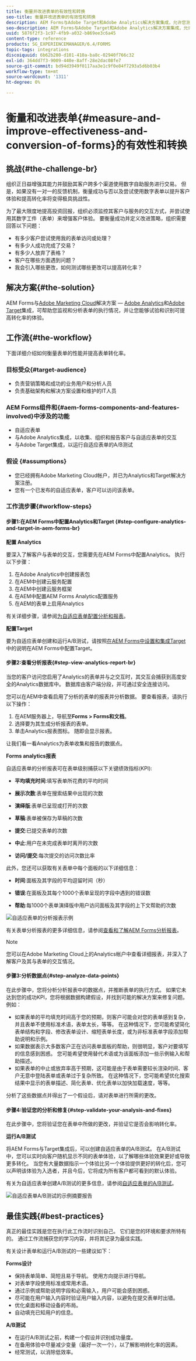 ```yaml
---
title: 衡量并改进表单的有效性和转换
seo-title: 衡量并改进表单的有效性和转换
description: AEM Forms与Adobe Target和Adobe Analytics解决方案集成，允许您测量和提高表单的性能和转化率。
seo-description: AEM Forms与Adobe Target和Adobe Analytics解决方案集成，允许您测量和提高表单的性能和转化率。
uuid: 5876f2f3-1c97-4fb9-a032-b869ee3c6a45
content-type: reference
products: SG_EXPERIENCEMANAGER/6.4/FORMS
topic-tags: integrations
discoiquuid: 6b62b280-d101-410a-ba8c-02940f766c32
exl-id: 364dd7f3-9009-440e-8aff-28e2dac08fe7
source-git-commit: bd94d3949f0117aa3e1c9f0e84f7293a5d6b03b4
workflow-type: tm+mt
source-wordcount: '1311'
ht-degree: 0%

---
```


# 衡量和改进表单{#measure-and-improve-effectiveness-and-conversion-of-forms}的有效性和转换

## 挑战{#the-challenge-br}

组织正日益增强其能力并鼓励其客户跨多个渠道使用数字自助服务进行交易。 但是，如果没有一对一的反馈机制，衡量成功与否以及尝试使用数字表单以提升客户体验和提高转化率将变得极具挑战性。

为了最大限度地提高投资回报，组织必须监控其客户与服务的交互方式，并尝试使用其数字工件（表单）来增强客户体验。 要衡量成功并定义改进策略，组织需要回答以下问题：

* 有多少客户尝试使用我的表单访问或处理？
* 有多少人成功完成了交易？
* 有多少人放弃了表格？
* 客户在哪些方面遇到问题？
* 我会引入哪些更改，如何测试哪些更改可以提高转化率？

## 解决方案{#the-solution}

AEM Forms与[Adobe Marketing Cloud](https://www.adobe.com/marketing-cloud.html)解决方案 — [Adobe Analytics](https://www.adobe.com/marketing-cloud/web-analytics.html)和[Adobe Target](https://www.adobe.com/marketing-cloud/testing-targeting.html)集成，可帮助您监视和分析表单的执行情况，并让您能够试验和识别可提高转化率的体验。

## 工作流{#the-workflow}

下面详细介绍如何衡量表单的性能并提高表单转化率。

### 目标受众{#target-audience}

* 负责营销策略和成功的业务用户和分析人员
* 负责基础架构和解决方案设置和维护的IT人员

### AEM Forms组件和{#aem-forms-components-and-features-involved}中涉及的功能

* 自适应表单
* 与Adobe Analytics集成，以收集、组织和报告客户与自适应表单的交互
* 与Adobe Target集成，以运行自适应表单的A/B测试

### 假设 {#assumptions}

* 您已经拥有Adobe Marketing Cloud帐户，并已为Analytics和Target解决方案注册。
* 您有一个已发布的自适应表单，客户可以访问该表单。

### 工作流步骤{#workflow-steps}

#### 步骤1:在AEM Forms中配置Analytics和Target {#step-configure-analytics-and-target-in-aem-forms-br}

**配置 Analytics**

要深入了解客户与表单的交互，您需要先在AEM Forms中配置Analytics。 执行以下步骤：

1. 在Adobe Analytics中创建报表包
1. 在AEM中创建云服务配置
1. 在AEM中创建云服务框架
1. 在AEM中配置AEM Forms Analytics配置服务
1. 在AEM的表单上启用Analytics

有关详细步骤，请参阅[为自适应表单配置分析和报表](/help/forms/using/configure-analytics-forms-documents.md)。

**配置Target**

要为自适应表单创建和运行A/B测试，请按照[在AEM Forms中设置和集成Target](/help/forms/using/ab-testing-adaptive-forms.md#p-set-up-and-integrate-target-in-aem-forms-p)中的说明在AEM Forms中配置Target。

#### 步骤2:查看分析报表{#step-view-analytics-report-br}

当您的客户访问您启用了Analytics的表单并与之交互时，其交互会捕获到高度安全的Analytics数据库中。 数据库由客户端分段，并可通过安全连接访问。

您可以在AEM中查看启用了分析的表单的报表并分析数据。 要查看报表，请执行以下操作：

1. 在AEM服务器上，导航至&#x200B;**Forms > Forms和文档**。
1. 选择要为其生成分析报表的表单。
1. 单击Analytics报表图标。 随即会显示报表。

让我们看一看Analytics为表单收集和报告的数据点。

**Forms analytics报表**

自适应表单的分析报表可在表单级别捕获以下关键绩效指标(KPI):

* **平均填充时间**:填写表单所花费的平均时间
* **展示次数**:表单在搜索结果中出现的次数

* **演绎版**:表单已呈现或打开的次数
* **草稿**:表单被保存为草稿的次数

* **提交**:已提交表单的次数
* **中止**:用户在未完成表单时离开的次数
* **访问/提交**:每次提交的访问次数比率

此外，您还可以获取有关表单中每个面板的以下详细信息：

* **时间**:面板及其字段的平均逗留时间（秒）

* **错误**:在面板及其每个1000个表单呈现的字段中遇到的错误数

* **帮助**:每1000个表单演绎版中用户访问面板及其字段的上下文帮助的次数

![自适应表单的分析报表示例](assets/summary-report.png)

有关表单分析报表的更多详细信息，请参阅[查看和了解AEM Forms分析报表](/help/forms/using/view-understand-aem-forms-analytics-reports.md)。

>[!NOTE]
>
>您可以在Adobe Marketing Cloud上的Analytics帐户中查看详细报表，并深入了解客户及其与表单的交互情况。

#### 步骤3:分析数据点{#step-analyze-data-points}

在此步骤中，您将分析分析报表中的数据点，并推断表单的执行方式。 如果它未达到您的成功KPI，您将根据数据构建假设，并找到可能的解决方案来修复问题。 例如：

* 如果表单的平均填充时间高于您的预期，则客户可能会对您的表单感到复杂，并且表单不使用标准术语，表单太长，等等。 在这种情况下，您可能希望简化表单结构和字段、修改表单设计、缩短表单长度，或为非标准表单字段添加帮助说明和示例。
* 如果数据表示大多数客户正在访问表单面板的帮助，则很明显，客户对要填写的信息感到困惑。 您可能希望使用替代术语或为该面板添加一些示例输入和帮助描述。
* 如果表单的中止或放弃率高于预期，这可能是由于表单需要较长渲染时间、客户无意中登陆表单或表单过于复杂所致。 在这种情况下，您可能希望优化搜索结果中显示的表单描述、简化表单、优化表单以加快加载速度，等等。

分析了这些数据点并得出了一个假设后，请对表单进行所需的更改。

#### 步骤4:验证您的分析和修复{#step-validate-your-analysis-and-fixes}

在此步骤中，您将验证您在表单中所做的更改，并验证它是否会影响转化率。

**运行A/B测试**

将AEM Forms与Target集成后，可以创建自适应表单的A/B测试。 在A/B测试中，您可以实时向客户随机显示不同的表单体验，以了解哪些体验效果更好或导致更多转化。 当您有大量数据指示一个体验比另一个体验提供更好的转化后，您可以声明该体验为入选者，并且今后，它将成为所有客户都可看到的默认体验。

有关为自适应表单创建A/B测试的更多信息，请参阅[自适应表单的A/B测试](/help/forms/using/ab-testing-adaptive-forms.md)。

![自适应表单A/B测试的示例摘要报告](assets/ab-test-report-2.png)

## 最佳实践{#best-practices}

真正的最佳实践是您在执行此工作流时识别自己。 它们是您的环境和要求所特有的。 通过工作流捕获您的学习内容，并将其记录为最佳实践。

有关设计表单和运行A/B测试的一些建议如下：

**Forms设计**

* 保持表单简单、简短且易于导航。 使用方向提示进行导航。
* 对表单字段使用标准或常用术语。
* 通过示例或帮助说明字段和必需输入，用户可能会感到困惑。
* 尽可能在用户输入内容时验证用户输入内容，以避免在提交表单时出错。
* 优化桌面和移动设备的布局。
* 自动填充已知用户的信息。

**A/B测试**

* 在运行A/B测试之前，构建一个假设并识别成功量度。
* 在备用体验中尽量减少变量（最好一次一个），以了解影响转化率的因素。
* 经常测试，以消除低效率。
